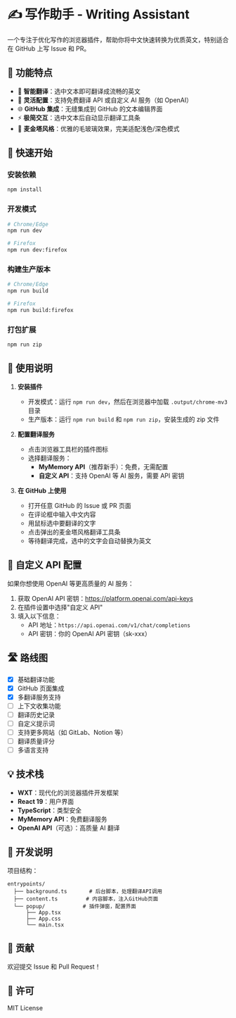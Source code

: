 # ✍️ 写作助手 - Writing Assistant

一个专注于优化写作的浏览器插件，帮助你将中文快速转换为优质英文，特别适合在 GitHub 上写 Issue 和 PR。

## 🌟 功能特点

- 🎯 **智能翻译**：选中文本即可翻译成流畅的英文
- 🔧 **灵活配置**：支持免费翻译 API 或自定义 AI 服务（如 OpenAI）
- 🌐 **GitHub 集成**：无缝集成到 GitHub 的文本编辑界面
- ⚡ **极简交互**：选中文本后自动显示翻译工具条
- 🎨 **麦金塔风格**：优雅的毛玻璃效果，完美适配浅色/深色模式

## 🚀 快速开始

### 安装依赖

```bash
npm install
```

### 开发模式

```bash
# Chrome/Edge
npm run dev

# Firefox
npm run dev:firefox
```

### 构建生产版本

```bash
# Chrome/Edge
npm run build

# Firefox
npm run build:firefox
```

### 打包扩展

```bash
npm run zip
```

## 📖 使用说明

1. **安装插件**

   - 开发模式：运行 `npm run dev`，然后在浏览器中加载 `.output/chrome-mv3` 目录
   - 生产版本：运行 `npm run build` 和 `npm run zip`，安装生成的 zip 文件

2. **配置翻译服务**

   - 点击浏览器工具栏的插件图标
   - 选择翻译服务：
     - **MyMemory API**（推荐新手）：免费，无需配置
     - **自定义 API**：支持 OpenAI 等 AI 服务，需要 API 密钥

3. **在 GitHub 上使用**
   - 打开任意 GitHub 的 Issue 或 PR 页面
   - 在评论框中输入中文内容
   - 用鼠标选中要翻译的文字
   - 点击弹出的麦金塔风格翻译工具条
   - 等待翻译完成，选中的文字会自动替换为英文

## 🔧 自定义 API 配置

如果你想使用 OpenAI 等更高质量的 AI 服务：

1. 获取 OpenAI API 密钥：https://platform.openai.com/api-keys
2. 在插件设置中选择"自定义 API"
3. 填入以下信息：
   - API 地址：`https://api.openai.com/v1/chat/completions`
   - API 密钥：你的 OpenAI API 密钥（sk-xxx）

## 🛣️ 路线图

- [x] 基础翻译功能
- [x] GitHub 页面集成
- [x] 多翻译服务支持
- [ ] 上下文收集功能
- [ ] 翻译历史记录
- [ ] 自定义提示词
- [ ] 支持更多网站（如 GitLab、Notion 等）
- [ ] 翻译质量评分
- [ ] 多语言支持

## 💡 技术栈

- **WXT**：现代化的浏览器插件开发框架
- **React 19**：用户界面
- **TypeScript**：类型安全
- **MyMemory API**：免费翻译服务
- **OpenAI API**（可选）：高质量 AI 翻译

## 📝 开发说明

项目结构：

```
entrypoints/
  ├── background.ts       # 后台脚本，处理翻译API调用
  ├── content.ts         # 内容脚本，注入GitHub页面
  └── popup/            # 插件弹窗，配置界面
      ├── App.tsx
      ├── App.css
      └── main.tsx
```

## 🤝 贡献

欢迎提交 Issue 和 Pull Request！

## 📄 许可

MIT License
